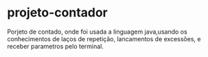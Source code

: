 # projeto-contador

Porjeto de contado, onde foi usada a linguagem java,usando os conhecimentos de laços de repetição, lancamentos de excessões, e receber parametros pelo terminal.
